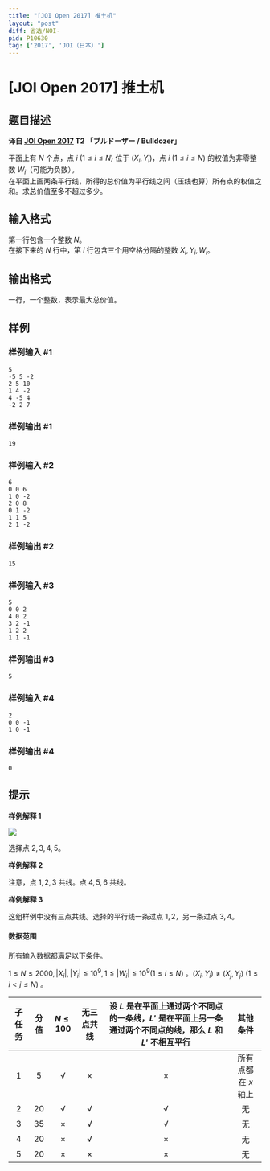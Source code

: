 ```yaml
---
title: "[JOI Open 2017] 推土机"
layout: "post"
diff: 省选/NOI-
pid: P10630
tag: ['2017', 'JOI（日本）']
---
```

# [JOI Open 2017] 推土机
## 题目描述

**译自 [JOI Open 2017](https://contests.ioi-jp.org/open-2017/index.html) T2 「ブルドーザー / Bulldozer」**

平面上有 $N$ 个点，点 $i\:(1≤i≤N)$ 位于 $(X_i, Y_i)$，点 $i\:(1≤i≤N)$ 的权值为非零整数 $W_i$（可能为负数）。  
在平面上画两条平行线，所得的总价值为平行线之间（压线也算）所有点的权值之和。求总价值至多不超过多少。
## 输入格式

第一行包含一个整数 $N$。  
在接下来的 $N$ 行中，第 $i$ 行包含三个用空格分隔的整数 $X_i,Y_i,W_i$。
## 输出格式

一行，一个整数，表示最大总价值。
## 样例

### 样例输入 #1
```
5
-5 5 -2
2 5 10
1 4 -2
4 -5 4
-2 2 7
```
### 样例输出 #1
```
19
```
### 样例输入 #2
```
6
0 0 6
1 0 -2
2 0 8
0 1 -2
1 1 5
2 1 -2
```
### 样例输出 #2
```
15
```
### 样例输入 #3
```
5
0 0 2
4 0 2
3 2 -1
1 2 2
1 1 -1
```
### 样例输出 #3
```
5
```
### 样例输入 #4
```
2
0 0 -1
1 0 -1
```
### 样例输出 #4
```
0
```
## 提示

**样例解释 1**

![](https://www.z4a.net/images/2018/08/03/JOI-Open-17-T2.png)

选择点 $2, 3, 4, 5$。

**样例解释 2**

注意，点 $1,2,3$ 共线。点 $4,5,6$ 共线。

**样例解释 3**

这组样例中没有三点共线。选择的平行线一条过点 $1,2$，另一条过点 $3,4$。

#### 数据范围

所有输入数据都满足以下条件。

 $1≤N≤2000, |X_i|,|Y_i|≤10^9,1 ≤|W_i|≤10^9(1≤i≤N)$ 。$(X_i,Y_i)≠(X_j,Y_j)\:(1≤i<j≤N)$ 。

|子任务|分值|$N≤100$|无三点共线|设 $L$ 是在平面上通过两个不同点的一条线，$L'$ 是在平面上另一条通过两个不同点的线，那么 $L$ 和 $L'$ **不**相互平行|其他条件|
|:---------:|:------------:|:-------------:|:---------------:|:-:|:------------:|
|$1$     |$5$    |√            |×                 |×|所有点都在 $x$ 轴上|
|$2$     |$20$  |√          |√               |√|无|
|$3$     |$35$  |×          |√                |√|无|
|$4$     |$20$  |×          |√                |×|无|
|$5$     |$20$  |×          |×                |×|无|
